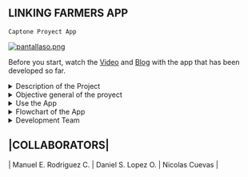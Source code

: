 ## LINKING FARMERS APP
`Captone Proyect App`

[![pantallaso.png](https://i.postimg.cc/7YQT5LDq/pantallaso.png)](https://postimg.cc/N5m0VB5n)

Before you start, watch the [Video](https://youtu.be/dB4hL3CZQqA) and [Blog](https://blogappholbertoncapstone.blogspot.com/2023/02/linking-farmers.html) with the app that has been developed so far.

<details><summary> Description of the Project </summary>

<p>

<h2>Description</h2>

This project is focused on increasing the profits of small farmers, reducing the number of intermediaries that mediate between workers and the companies that buy the products, in exchange for monetary remuneration, our goal is for small farmers to use our app to communicate more directly with potential buyers, thereby greatly reducing unnecessary expenses and therefore increasing the bottom line of the small worker.

</p>

</details>

<details><summary> Objective general of the proyect </summary>

<p>

<h2>Objective</h2>

Create an app that efficiently connects a farmer who wants to sell his products and one or more companies that require them.

</p>

</details>

<details><summary> Use the App </summary>

<p>

<h2>The App</h2>

The app works as a list of potential sellers and buyers, to access this list you must register as one of the two options, with that done you can see the information of other users and they will be able to see yours, with this information you will be able to communicate with the person of your interest.

</p>

</details>

<details><summary> Flowchart of the App </summary>

<p>

[![flujo.png](https://i.postimg.cc/QdNLBX8x/flujo.png)](https://postimg.cc/qzFDSH69)

</p>

</details>

<details><summary> Development Team </summary>

<p>

<h3>Manuel E. Rodriguez C.</h3>

[- Linkedin](https://img1.freepng.es/20180215/yaq/kisspng-t-shirt-face-smiley-clip-art-shocked-happy-face-5a85f6bd06d3e4.287266511518728893028.jpg)
[- Github](https://img1.freepng.es/20180215/yaq/kisspng-t-shirt-face-smiley-clip-art-shocked-happy-face-5a85f6bd06d3e4.287266511518728893028.jpg)

<h3>Daniel S. Lopez O.</h3>

[- Linkedin](https://www.linkedin.com/in/daniel-santiago-lopez-ortigoza-973284267/)
[- Github](https://github.com/Danielxxdxdxd)

<h3>Nicolas Cuevas</h3>

[- Linkedin](https://img1.freepng.es/20180215/yaq/kisspng-t-shirt-face-smiley-clip-art-shocked-happy-face-5a85f6bd06d3e4.287266511518728893028.jpg)
[- Github](https://github.com/nicolas1897)

</p>

</details>

|COLLABORATORS|
-------------------------------------------------------------------------
|  Manuel E. Rodriguez C. |  Daniel S. Lopez O. |  Nicolas Cuevas |
